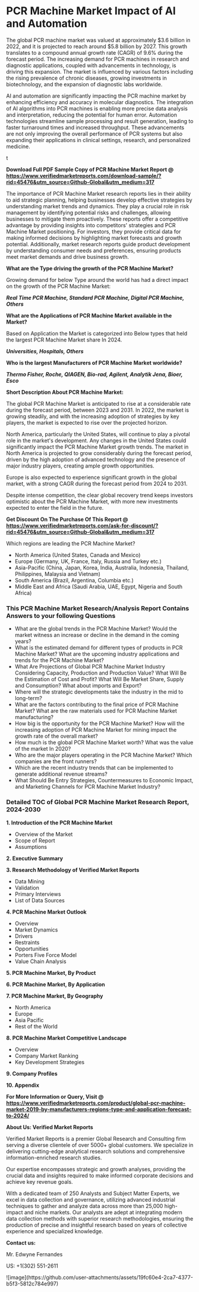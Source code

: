 <h1>PCR Machine Market Impact of AI and Automation</h1><p>The global PCR machine market was valued at approximately $3.6 billion in 2022, and it is projected to reach around $5.8 billion by 2027. This growth translates to a compound annual growth rate (CAGR) of 9.6% during the forecast period. The increasing demand for PCR machines in research and diagnostic applications, coupled with advancements in technology, is driving this expansion. The market is influenced by various factors including the rising prevalence of chronic diseases, growing investments in biotechnology, and the expansion of diagnostic labs worldwide.</p><p>AI and automation are significantly impacting the PCR machine market by enhancing efficiency and accuracy in molecular diagnostics. The integration of AI algorithms into PCR machines is enabling more precise data analysis and interpretation, reducing the potential for human error. Automation technologies streamline sample processing and result generation, leading to faster turnaround times and increased throughput. These advancements are not only improving the overall performance of PCR systems but also expanding their applications in clinical settings, research, and personalized medicine.</p>t</p><p id="" class=""><strong>Download Full PDF Sample Copy of PCR Machine Market Report @ <a href="https://www.verifiedmarketreports.com/download-sample/?rid=45476&utm_source=Github-Global&utm_medium=317" target="_blank">https://www.verifiedmarketreports.com/download-sample/?rid=45476&utm_source=Github-Global&utm_medium=317</a></strong></p><p>The importance of&nbsp;PCR Machine Market research reports lies in their ability to aid strategic planning, helping businesses develop effective strategies by understanding market trends and dynamics. They play a crucial role in risk management by identifying potential risks and challenges, allowing businesses to mitigate them proactively. These reports offer a competitive advantage by providing insights into competitors' strategies and PCR Machine Market positioning. For investors, they provide critical data for making informed decisions by highlighting market forecasts and growth potential. Additionally, market research reports guide product development by understanding consumer needs and preferences, ensuring products meet market demands and drive business growth.</p><p><strong>What are the&nbsp;Type driving the growth of the PCR Machine Market?</strong></p><p id="" class="">Growing demand for below Type around the world has had a direct impact on the growth of the PCR Machine Market:</p><em><strong>Real Time PCR Machine, Standard PCR Machine, Digital PCR Machine, Others</strong></em></p><strong>What are the&nbsp;Applications&nbsp;of PCR Machine Market available in the Market?</strong></p><p id="" class="">Based on Application the Market is categorized into Below types that held the largest PCR Machine Market share In 2024.</p><em><strong>Universities, Hospitals, Others</strong></em></p><strong>Who is the largest Manufacturers of PCR Machine Market worldwide?</strong></p><p><em><strong>Thermo Fisher, Roche, QIAGEN, Bio-rad, Agilent, Analytik Jena, Bioer, Esco</strong></em></p><p id="" class=""><strong>Short Description About PCR Machine Market:</strong></p><p>The global PCR Machine Market is anticipated to rise at a considerable rate during the forecast period, between 2023 and 2031. In 2022, the market is growing steadily, and with the increasing adoption of strategies by key players, the market is expected to rise over the projected horizon.</p><p>North America, particularly the United States, will continue to play a pivotal role in the market's development. Any changes in the United States could significantly impact the PCR Machine Market growth trends. The market in North America is projected to grow considerably during the forecast period, driven by the high adoption of advanced technology and the presence of major industry players, creating ample growth opportunities.</p><p>Europe is also expected to experience significant growth in the global market, with a strong CAGR during the forecast period from 2024 to 2031.</p><p>Despite intense competition, the clear global recovery trend keeps investors optimistic about the PCR Machine Market, with more new investments expected to enter the field in the future.</p><p id="" class=""><strong>Get Discount On The Purchase Of This Report @ <a href="https://www.verifiedmarketreports.com/ask-for-discount/?rid=45476&utm_source=Github-Global&utm_medium=317" target="_blank">https://www.verifiedmarketreports.com/ask-for-discount/?rid=45476&utm_source=Github-Global&utm_medium=317</a></strong></p>Which regions are leading the PCR Machine Market?</p><ul><li>North America (United States, Canada and Mexico)</li><li>Europe (Germany, UK, France, Italy, Russia and Turkey etc.)</li><li>Asia-Pacific (China, Japan, Korea, India, Australia, Indonesia, Thailand, Philippines, Malaysia and Vietnam)</li><li>South America (Brazil, Argentina, Columbia etc.)</li><li>Middle East and Africa (Saudi Arabia, UAE, Egypt, Nigeria and South Africa)</li></ul><h3 id="" class="">This PCR Machine Market Research/Analysis Report Contains Answers to your following Questions</h3><ul><li>What are the global trends in the PCR Machine Market? Would the market witness an increase or decline in the demand in the coming years?</li><li>What is the estimated demand for different types of products in PCR Machine Market? What are the upcoming industry applications and trends for the PCR Machine Market?</li><li>What Are Projections of Global PCR Machine Market Industry Considering Capacity, Production and Production Value? What Will Be the Estimation of Cost and Profit? What Will Be Market Share, Supply and Consumption? What about imports and Export?</li><li>Where will the strategic developments take the industry in the mid to long-term?</li><li>What are the factors contributing to the final price of PCR Machine Market? What are the raw materials used for PCR Machine Market manufacturing?</li><li>How big is the opportunity for the PCR Machine Market? How will the increasing adoption of PCR Machine Market for mining impact the growth rate of the overall market?</li><li>How much is the global PCR Machine Market worth? What was the value of the market In 2020?</li><li>Who are the major players operating in the PCR Machine Market? Which companies are the front runners?</li><li>Which are the recent industry trends that can be implemented to generate additional revenue streams?</li><li>What Should Be Entry Strategies, Countermeasures to Economic Impact, and Marketing Channels for PCR Machine Market Industry?</li></ul><h3 id="" class="">Detailed TOC of Global PCR Machine Market Research Report, 2024-2030</h3><p id="" class=""><strong>1. Introduction of the PCR Machine Market</strong></p><ul><li>Overview of the Market</li><li>Scope of Report</li><li>Assumptions</li></ul><p id="" class=""><strong>2. Executive Summary</strong></p><p id="" class=""><strong>3. Research Methodology of Verified Market Reports</strong></p><ul><li>Data Mining</li><li>Validation</li><li>Primary Interviews</li><li>List of Data Sources</li></ul><p id="" class=""><strong>4. PCR Machine Market Outlook</strong></p><ul><li>Overview</li><li>Market Dynamics</li><li>Drivers</li><li>Restraints</li><li>Opportunities</li><li>Porters Five Force Model</li><li>Value Chain Analysis</li></ul><p id="" class=""><strong>5. PCR Machine Market, By Product</strong></p><p id="" class=""><strong>6. PCR Machine Market, By Application</strong></p><p id="" class=""><strong>7. PCR Machine Market, By Geography</strong></p><ul><li>North America</li><li>Europe</li><li>Asia Pacific</li><li>Rest of the World</li></ul><p id="" class=""><strong>8. PCR Machine Market Competitive Landscape</strong></p><ul><li>Overview</li><li>Company Market Ranking</li><li>Key Development Strategies</li></ul><p id="" class=""><strong>9. Company Profiles</strong></p><p id="" class=""><strong>10. Appendix</strong></p><p id="" class=""><strong>For More Information or Query, Visit @ <a href="https://www.verifiedmarketreports.com/product/global-pcr-machine-market-2019-by-manufacturers-regions-type-and-application-forecast-to-2024/" target="_blank">https://www.verifiedmarketreports.com/product/global-pcr-machine-market-2019-by-manufacturers-regions-type-and-application-forecast-to-2024/</a></strong></p><p id="" class=""><strong>About Us: Verified Market Reports</strong></p><p id="" class="">Verified Market Reports is a premier Global Research and Consulting firm serving a diverse clientele of over 5000+ global customers. We specialize in delivering cutting-edge analytical research solutions and comprehensive information-enriched research studies.</p><p id="" class="">Our expertise encompasses strategic and growth analyses, providing the crucial data and insights required to make informed corporate decisions and achieve key revenue goals.</p><p id="" class="">With a dedicated team of 250 Analysts and Subject Matter Experts, we excel in data collection and governance, utilizing advanced industrial techniques to gather and analyze data across more than 25,000 high-impact and niche markets. Our analysts are adept at integrating modern data collection methods with superior research methodologies, ensuring the production of precise and insightful research based on years of collective experience and specialized knowledge.</p><p id="" class=""><strong>Contact us:</strong></p><p id="" class="">Mr. Edwyne Fernandes</p><p id="" class="">US: +1(302) 551-2611</p>
![image](https://github.com/user-attachments/assets/19fc60e4-2ca7-4377-b5f3-5812c784e997)
